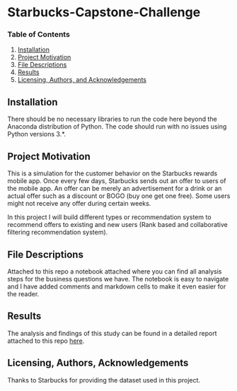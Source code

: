 # Starbucks-Capstone-Challenge

### Table of Contents

1. [Installation](#installation)
2. [Project Motivation](#motivation)
3. [File Descriptions](#files)
4. [Results](#results)
5. [Licensing, Authors, and Acknowledgements](#licensing)

## Installation <a name="installation"></a>
There should be no necessary libraries to run the code here beyond the Anaconda distribution of Python. The code should run with no issues using Python versions 3.*.

## Project Motivation<a name="motivation"></a>

This is a simulation for the customer behavior on the Starbucks rewards mobile app. Once every few days, Starbucks sends out an offer to users of the mobile app. An offer can be merely an advertisement for a drink or an actual offer such as a discount or BOGO (buy one get one free). Some users might not receive any offer during certain weeks.

In this project I will build different types or recommendation system to recommend offers to existing and new users (Rank based and collaborative filtering recommendation system).

## File Descriptions <a name="files"></a>

Attached to this repo a notebook attached where you can find all analysis steps for the business questions we have.
The notebook is easy to navigate and I have added comments and markdown cells to make it even easier for the reader.  


## Results<a name="results"></a>

The analysis and findings of this study can be found in a detailed report attached to this repo [here](https://github.com/sfarouk3/Starbucks-Capstone-Challenge/blob/main/Starbucks%20Capstone%20Challenge.pdf).


## Licensing, Authors, Acknowledgements<a name="licensing"></a>

Thanks to Starbucks for providing the dataset used in this project. 
